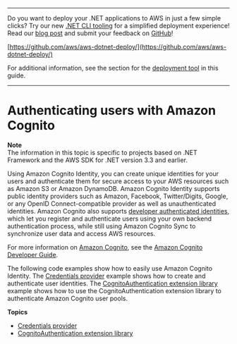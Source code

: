 --------

Do you want to deploy your \.NET applications to AWS in just a few simple clicks? Try our new [\.NET CLI tooling](https://www.nuget.org/packages/AWS.Deploy.Tools/) for a simplified deployment experience\! Read our [blog post](https://aws.amazon.com/blogs/developer/reimagining-the-aws-net-deployment-experience/) and submit your feedback on [GitHub](https://github.com/aws/aws-dotnet-deploy)\!

 [https://github.com/aws/aws-dotnet-deploy/](https://github.com/aws/aws-dotnet-deploy/)

For additional information, see the section for the [deployment tool](https://docs.aws.amazon.com/sdk-for-net/v3/developer-guide/deployment-tool.html) in this guide\.

--------

# Authenticating users with Amazon Cognito<a name="cognito-apis-intro"></a>

**Note**  
The information in this topic is specific to projects based on \.NET Framework and the AWS SDK for \.NET version 3\.3 and earlier\.

Using Amazon Cognito Identity, you can create unique identities for your users and authenticate them for secure access to your AWS resources such as Amazon S3 or Amazon DynamoDB\. Amazon Cognito Identity supports public identity providers such as Amazon, Facebook, Twitter/Digits, Google, or any OpenID Connect\-compatible provider as well as unauthenticated identities\. Amazon Cognito also supports [developer authenticated identities](http://aws.amazon.com/blogs/mobile/amazon-cognito-announcing-developer-authenticated-identities/), which let you register and authenticate users using your own backend authentication process, while still using Amazon Cognito Sync to synchronize user data and access AWS resources\.

For more information on [Amazon Cognito](https://aws.amazon.com/cognito/), see the [Amazon Cognito Developer Guide](https://docs.aws.amazon.com/cognito/latest/developerguide/)\.

The following code examples show how to easily use Amazon Cognito Identity\. The [Credentials provider](cognito-creds-provider.md) example shows how to create and authenticate user identities\. The [CognitoAuthentication extension library](cognito-authentication-extension.md) example shows how to use the CognitoAuthentication extension library to authenticate Amazon Cognito user pools\.

**Topics**
+ [Credentials provider](cognito-creds-provider.md)
+ [CognitoAuthentication extension library](cognito-authentication-extension.md)